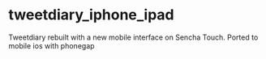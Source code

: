 tweetdiary_iphone_ipad
======================

Tweetdiary rebuilt with a new mobile interface on Sencha Touch. Ported to mobile ios with phonegap